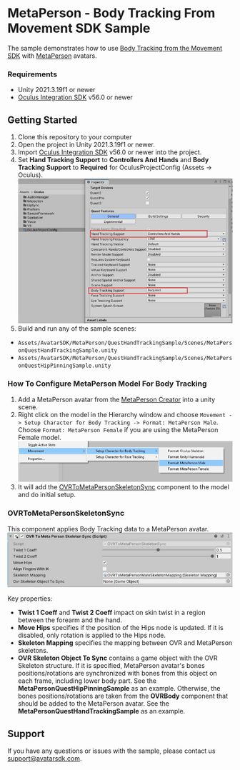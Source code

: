 # MetaPerson - Body Tracking From Movement SDK Sample
The sample demonstrates how to use [Body Tracking from the Movement SDK](https://developer.oculus.com/documentation/unity/move-body-tracking/) with [MetaPerson](https://metaperson.avatarsdk.com/) avatars.

### Requirements
- Unity 2021.3.19f1 or newer
- [Oculus Integration SDK](https://developer.oculus.com/downloads/package/unity-integration/) v56.0 or newer

## Getting Started
1. Clone this repository to your computer
2. Open the project in Unity 2021.3.19f1 or newer.
3. Import [Oculus Integration SDK](https://developer.oculus.com/downloads/package/unity-integration/) v56.0 or newer into the project.
4. Set **Hand Tracking Support** to **Controllers And Hands** and **Body Tracking Support** to **Required** for OculusProjectConfig (Assets -> Oculus).
![Project Config](./Documentation/Images/enable_body_tracking.JPG "Project Config")
5. Build and run any of the sample scenes: 
- `Assets/AvatarSDK/MetaPerson/QuestHandTrackingSample/Scenes/MetaPersonQuestHandTrackingSample.unity`
- `Assets/AvatarSDK/MetaPerson/QuestHandTrackingSample/Scenes/MetaPersonQuestHipPinningSample.unity`

### How To Configure MetaPerson Model For Body Tracking
1. Add a MetaPerson avatar from the [MetaPerson Creator](https://metaperson.avatarsdk.com/) into a unity scene.
2. Right click on the model in the Hierarchy window and choose `Movement -> Setup Character for Body Tracking -> Format: MetaPerson Male`. Choose `Format: MetaPerson Female` if you are using the MetaPerson Female model.
![Configure MetaPerson Model](./Documentation/Images/setup_model_for_body_tracking.jpg "Configure MetaPerson Model")
3. It will add the [OVRToMetaPersonSkeletonSync](./Assets/AvatarSDK/MetaPerson/QuestHandTrackingSample/Scripts/OVRToMetaPersonSkeletonSync.cs) component to the model and do initial setup.

### OVRToMetaPersonSkeletonSync
This component applies Body Tracking data to a MetaPerson avatar. 
![OVRToMetaPersonSkeletonSync](./Documentation/Images/OVRToMetaPersonSkeletonSync.JPG "OVRToMetaPersonSkeletonSync")

Key properties:
- **Twist 1 Coeff** and **Twist 2 Coeff** impact on skin twist in a region between the forearm and the hand.
- **Move Hips** specifies if the position of the Hips node is updated. If it is disabled, only rotation is applied to the Hips node.
- **Skeleton Mapping** specifies the mapping between OVR and MetaPerson skeletons.
- **OVR Skeleton Object To Sync** contains a game object with the OVR Skeleton structure. If it is specified, MetaPerson avatar's bones positions/rotations are synchronized with bones from this object on each frame, including lower body part.
See the **MetaPersonQuestHipPinningSample** as an example. Otherwise, the bones positions/rotations are taken from the **OVRBody** component that should be added to the MetaPerson avatar. See the **MetaPersonQuestHandTrackingSample** as an example.

## Support
If you have any questions or issues with the sample, please contact us <support@avatarsdk.com>.
